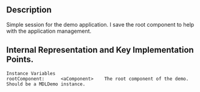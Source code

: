 Description
--------------------

Simple session for the demo application. I save the root component to help with the application management.

Internal Representation and Key Implementation Points.
--------------------

    Instance Variables
	rootComponent:		<aComponent>	The root component of the demo. Should be a MDLDemo instance.
